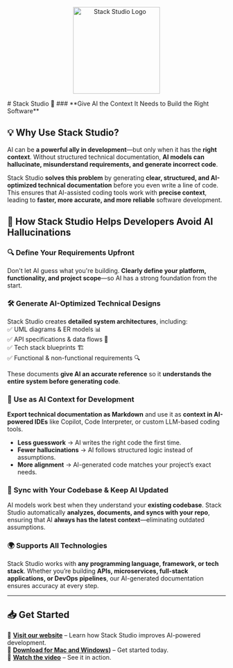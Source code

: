 <p align="center">
  <img src="https://storage.googleapis.com/public-stack-studio/gb3.png" alt="Stack Studio Logo" width="200" height="200">
</p>
# Stack Studio 🚀  
### **Give AI the Context It Needs to Build the Right Software**  

## 💡 Why Use Stack Studio?  
AI can be **a powerful ally in development**—but only when it has the **right context**. Without structured technical documentation, **AI models can hallucinate, misunderstand requirements, and generate incorrect code**.  

Stack Studio **solves this problem** by generating **clear, structured, and AI-optimized technical documentation** before you even write a line of code. This ensures that AI-assisted coding tools work with **precise context**, leading to **faster, more accurate, and more reliable** software development.  

## 🚀 How Stack Studio Helps Developers Avoid AI Hallucinations  

### 🔍 **Define Your Requirements Upfront**  
Don't let AI guess what you're building. **Clearly define your platform, functionality, and project scope**—so AI has a strong foundation from the start.  

### 🛠 **Generate AI-Optimized Technical Designs**  
Stack Studio creates **detailed system architectures**, including:  
✅ UML diagrams & ER models 📊  
✅ API specifications & data flows 🔗  
✅ Tech stack blueprints 🏗  
✅ Functional & non-functional requirements 🔍  

These documents **give AI an accurate reference** so it **understands the entire system before generating code**.  

### 🔗 **Use as AI Context for Development**  
**Export technical documentation as Markdown** and use it as **context in AI-powered IDEs** like Copilot, Code Interpreter, or custom LLM-based coding tools.  

- **Less guesswork** → AI writes the right code the first time.  
- **Fewer hallucinations** → AI follows structured logic instead of assumptions.  
- **More alignment** → AI-generated code matches your project’s exact needs.  

### 🔄 **Sync with Your Codebase & Keep AI Updated**  
AI models work best when they understand your **existing codebase**. Stack Studio automatically **analyzes, documents, and syncs with your repo**, ensuring that AI **always has the latest context**—eliminating outdated assumptions.  

### 🌍 **Supports All Technologies**  
Stack Studio works with **any programming language, framework, or tech stack**. Whether you’re building **APIs, microservices, full-stack applications, or DevOps pipelines**, our AI-generated documentation ensures accuracy at every step.  

---

## 📥 Get Started 

🔹 **[Visit our website](https://stackstudio.io/)** – Learn how Stack Studio improves AI-powered development.  
🔹 **[Download for Mac and Windows](https://stackstudio.io/))** – Get started today.  
🔹 **[Watch the video](https://yourwebsite.com/video)** – See it in action.  

